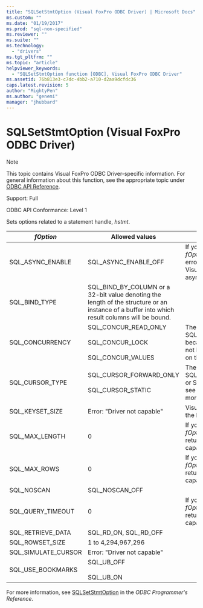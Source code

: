 ```yaml
---
title: "SQLSetStmtOption (Visual FoxPro ODBC Driver) | Microsoft Docs"
ms.custom: ""
ms.date: "01/19/2017"
ms.prod: "sql-non-specified"
ms.reviewer: ""
ms.suite: ""
ms.technology: 
  - "drivers"
ms.tgt_pltfrm: ""
ms.topic: "article"
helpviewer_keywords: 
  - "SQLSetStmtOption function [ODBC], Visual FoxPro ODBC Driver"
ms.assetid: 76b813e3-c7dc-4bb2-a710-d2aa9dcfdc36
caps.latest.revision: 5
author: "MightyPen"
ms.author: "genemi"
manager: "jhubbard"
---
```

# SQLSetStmtOption (Visual FoxPro ODBC Driver)
> [!NOTE]  
>  This topic contains Visual FoxPro ODBC Driver-specific information. For general information about this function, see the appropriate topic under [ODBC API Reference](../../odbc/reference/syntax/odbc-api-reference.md).  
  
 Support: Full  
  
 ODBC API Conformance: Level 1  
  
 Sets options related to a statement handle, *hstmt*.  
  
|*fOption*|Allowed values|Comments|  
|---------------|--------------------|--------------|  
|SQL_ASYNC_ENABLE|SQL_ASYNC_ENABLE_OFF|If you attempt to set this *fOption*, the driver returns the error: "Driver not capable". Visual FoxPro does not support asynchronous execution.|  
|SQL_BIND_TYPE|SQL_BIND_BY_COLUMN or a 32-bit value denoting the length of the structure or an instance of a buffer into which result columns will be bound.||  
|SQL_CONCURRENCY|SQL_CONCUR_READ_ONLY<br /><br /> SQL_CONCUR_LOCK<br /><br /> SQL_CONCUR_VALUES|The driver doesn't allow SQL_CONCUR_ROWVER, because Visual FoxPro does not have row versioning based on timestamps.|  
|SQL_CURSOR_TYPE|SQL_CURSOR_FORWARD_ONLY<br /><br /> SQL_CURSOR_STATIC|The driver does not allow SQL_CURSOR_KEYSET_DRIVEN or SQL_CURSOR_DYNAMIC; see [SQLSetScrollOptions](../../odbc/microsoft/sqlsetscrolloptions-visual-foxpro-odbc-driver.md) for more information.|  
|SQL_KEYSET_SIZE|Error: "Driver not capable"|Visual FoxPro does not support the keyset cursor model.|  
|SQL_MAX_LENGTH|0|If you attempt to set this *fOption* value, the driver returns the error "Driver not capable".|  
|SQL_MAX_ROWS|0|If you attempt to set this *fOption* value, the driver returns the error "Driver not capable".|  
|SQL_NOSCAN|SQL_NOSCAN_OFF||  
|SQL_QUERY_TIMEOUT|0|If you attempt to set this *fOption* value, the driver returns the error "Driver not capable".|  
|SQL_RETRIEVE_DATA|SQL_RD_ON, SQL_RD_OFF||  
|SQL_ROWSET_SIZE|1 to 4,294,967,296||  
|SQL_SIMULATE_CURSOR|Error: "Driver not capable"||  
|SQL_USE_BOOKMARKS|SQL_UB_OFF<br /><br /> SQL_UB_ON||  
  
 For more information, see [SQLSetStmtOption](../../odbc/reference/syntax/sqlsetstmtoption-function.md) in the *ODBC Programmer's Reference*.